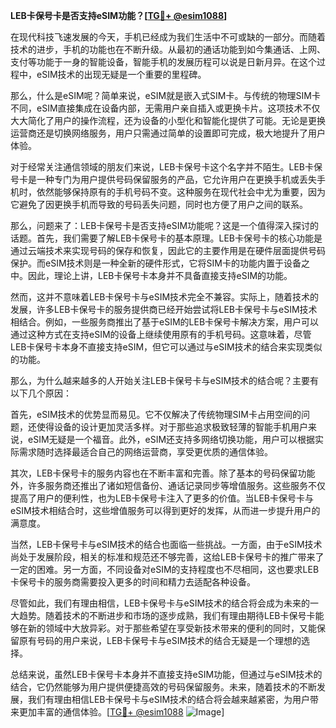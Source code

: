**LEB卡保号卡是否支持eSIM功能？[[TG💪+ @esim1088](https://t.me/s/esim1088)]**

在现代科技飞速发展的今天，手机已经成为我们生活中不可或缺的一部分。而随着技术的进步，手机的功能也在不断升级。从最初的通话功能到如今集通话、上网、支付等功能于一身的智能设备，智能手机的发展历程可以说是日新月异。在这个过程中，eSIM技术的出现无疑是一个重要的里程碑。

那么，什么是eSIM呢？简单来说，eSIM就是嵌入式SIM卡。与传统的物理SIM卡不同，eSIM直接集成在设备内部，无需用户亲自插入或更换卡片。这项技术不仅大大简化了用户的操作流程，还为设备的小型化和智能化提供了可能。无论是更换运营商还是切换网络服务，用户只需通过简单的设置即可完成，极大地提升了用户体验。

对于经常关注通信领域的朋友们来说，LEB卡保号卡这个名字并不陌生。LEB卡保号卡是一种专门为用户提供号码保留服务的产品，它允许用户在更换手机或丢失手机时，依然能够保持原有的手机号码不变。这种服务在现代社会中尤为重要，因为它避免了因更换手机而导致的号码丢失问题，同时也方便了用户之间的联系。

那么，问题来了：LEB卡保号卡是否支持eSIM功能呢？这是一个值得深入探讨的话题。首先，我们需要了解LEB卡保号卡的基本原理。LEB卡保号卡的核心功能是通过云端技术来实现号码的保存和恢复，因此它的主要作用是在硬件层面提供号码保护。而eSIM技术则是一种全新的硬件形式，它将SIM卡的功能内置于设备之中。因此，理论上讲，LEB卡保号卡本身并不具备直接支持eSIM的功能。

然而，这并不意味着LEB卡保号卡与eSIM技术完全不兼容。实际上，随着技术的发展，许多LEB卡保号卡的服务提供商已经开始尝试将LEB卡保号卡与eSIM技术相结合。例如，一些服务商推出了基于eSIM的LEB卡保号卡解决方案，用户可以通过这种方式在支持eSIM的设备上继续使用原有的手机号码。这意味着，尽管LEB卡保号卡本身不直接支持eSIM，但它可以通过与eSIM技术的结合来实现类似的功能。

那么，为什么越来越多的人开始关注LEB卡保号卡与eSIM技术的结合呢？主要有以下几个原因：

首先，eSIM技术的优势显而易见。它不仅解决了传统物理SIM卡占用空间的问题，还使得设备的设计更加灵活多样。对于那些追求极致轻薄的智能手机用户来说，eSIM无疑是一个福音。此外，eSIM还支持多网络切换功能，用户可以根据实际需求随时选择最适合自己的网络运营商，享受更优质的通信体验。

其次，LEB卡保号卡的服务内容也在不断丰富和完善。除了基本的号码保留功能外，许多服务商还推出了诸如短信备份、通话记录同步等增值服务。这些服务不仅提高了用户的便利性，也为LEB卡保号卡注入了更多的价值。当LEB卡保号卡与eSIM技术相结合时，这些增值服务可以得到更好的发挥，从而进一步提升用户的满意度。

当然，LEB卡保号卡与eSIM技术的结合也面临一些挑战。一方面，由于eSIM技术尚处于发展阶段，相关的标准和规范还不够完善，这给LEB卡保号卡的推广带来了一定的困难。另一方面，不同设备对eSIM的支持程度也不尽相同，这也要求LEB卡保号卡的服务商需要投入更多的时间和精力去适配各种设备。

尽管如此，我们有理由相信，LEB卡保号卡与eSIM技术的结合将会成为未来的一大趋势。随着技术的不断进步和市场的逐步成熟，我们有理由期待LEB卡保号卡能够在新的领域中大放异彩。对于那些希望在享受新技术带来的便利的同时，又能保留原有号码的用户来说，LEB卡保号卡与eSIM技术的结合无疑是一个理想的选择。

总结来说，虽然LEB卡保号卡本身并不直接支持eSIM功能，但通过与eSIM技术的结合，它仍然能够为用户提供便捷高效的号码保留服务。未来，随着技术的不断发展，我们有理由相信LEB卡保号卡与eSIM技术的结合将会越来越紧密，为用户带来更加丰富的通信体验。[[TG💪+ @esim1088](https://t.me/s/esim1088) ![Image](https://i.postimg.cc/4NQfJmqS/Snipaste-2025-05-13-00-14-12.png)]